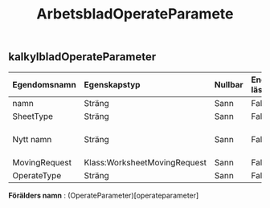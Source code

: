 ﻿---
title: ArbetsbladOperateParamete
second_title: Aspose.Cells Cloud Documen
type: docs
url: /sv/specification/model/worksheetoperateparameter/
description: "Aspose.Cells Molnmodellspecifikation: WorksheetOperateParameter. Hantera enkelt Excel och andra kalkylarksdokument med funktioner som att öppna, generera, redigera, dela, slå samman, jämföra och konvertera"
weight: 50
---
## **kalkylbladOperateParameter**

 

| Egendomsnamn| Egenskapstyp| Nullbar| Endast läs| Standardvärde| Beskrivning|
|:- |:- |:- |:- |:- |:- |
| namn| Sträng| Sann| Falsk|||
| SheetType| Sträng| Sann| Falsk|||
| Nytt namn| Sträng| Sann| Falsk|| byt namn på kalkylbladet|
| MovingRequest| Klass:WorksheetMovingRequest| Sann| Falsk|||
| OperateType| Sträng| Sann| Falsk|||

**Förälders namn** : (OperateParameter)[operateparameter]